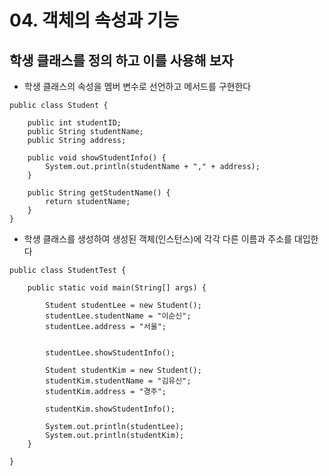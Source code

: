 # 04. 객체의 속성과 기능

## 학생 클래스를 정의 하고 이를 사용해 보자

- 학생 클래스의 속성을 멤버 변수로 선언하고 메서드를 구현한다

```
public class Student {
	
	public int studentID;
	public String studentName;  
	public String address;
			
	public void showStudentInfo() {
		System.out.println(studentName + "," + address);
	}
	
	public String getStudentName() {
		return studentName;
	}
}
```

- 학생 클래스를 생성하여 생성된 객체(인스턴스)에 각각 다른 이름과 주소를 대입한다
```
public class StudentTest {

	public static void main(String[] args) {
		
		Student studentLee = new Student();
		studentLee.studentName = "이순신";
		studentLee.address = "서울";
		
		
		studentLee.showStudentInfo();
		
		Student studentKim = new Student();
		studentKim.studentName = "김유신";
		studentKim.address = "경주";
		
		studentKim.showStudentInfo();
		
		System.out.println(studentLee);
		System.out.println(studentKim);
	}

}
```

